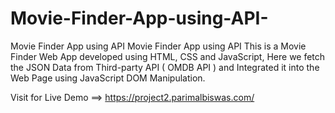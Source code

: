 # Movie-Finder-App-using-API-
Movie Finder App using API 
Movie Finder App using API This is a Movie Finder Web App developed using HTML, CSS and JavaScript, Here we fetch the JSON Data from Third-party API ( OMDB API ) and Integrated it into the Web Page using JavaScript DOM Manipulation. 



Visit for Live Demo ==> https://project2.parimalbiswas.com/
